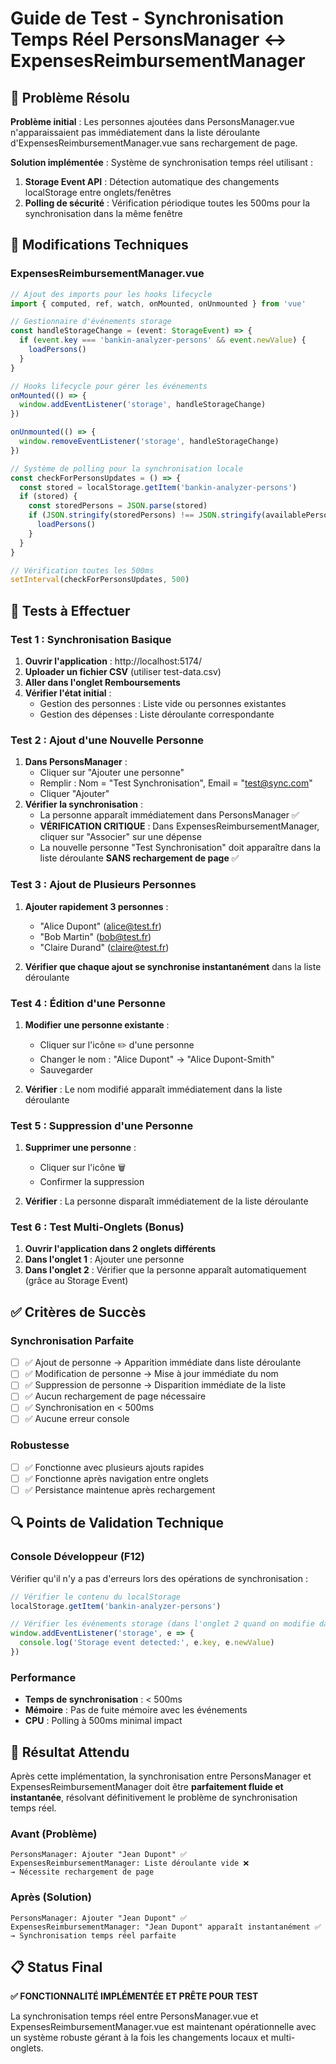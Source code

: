# Guide de Test - Synchronisation Temps Réel PersonsManager ↔ ExpensesReimbursementManager

## 🎯 Problème Résolu

**Problème initial** : Les personnes ajoutées dans PersonsManager.vue n'apparaissaient pas
immédiatement dans la liste déroulante d'ExpensesReimbursementManager.vue sans rechargement de page.

**Solution implémentée** : Système de synchronisation temps réel utilisant :

1. **Storage Event API** : Détection automatique des changements localStorage entre onglets/fenêtres
2. **Polling de sécurité** : Vérification périodique toutes les 500ms pour la synchronisation dans
   la même fenêtre

## 🔧 Modifications Techniques

### ExpensesReimbursementManager.vue

```typescript
// Ajout des imports pour les hooks lifecycle
import { computed, ref, watch, onMounted, onUnmounted } from 'vue'

// Gestionnaire d'événements storage
const handleStorageChange = (event: StorageEvent) => {
  if (event.key === 'bankin-analyzer-persons' && event.newValue) {
    loadPersons()
  }
}

// Hooks lifecycle pour gérer les événements
onMounted(() => {
  window.addEventListener('storage', handleStorageChange)
})

onUnmounted(() => {
  window.removeEventListener('storage', handleStorageChange)
})

// Système de polling pour la synchronisation locale
const checkForPersonsUpdates = () => {
  const stored = localStorage.getItem('bankin-analyzer-persons')
  if (stored) {
    const storedPersons = JSON.parse(stored)
    if (JSON.stringify(storedPersons) !== JSON.stringify(availablePersons.value)) {
      loadPersons()
    }
  }
}

// Vérification toutes les 500ms
setInterval(checkForPersonsUpdates, 500)
```

## 🧪 Tests à Effectuer

### Test 1 : Synchronisation Basique

1. **Ouvrir l'application** : http://localhost:5174/
2. **Uploader un fichier CSV** (utiliser test-data.csv)
3. **Aller dans l'onglet Remboursements**
4. **Vérifier l'état initial** :
   - Gestion des personnes : Liste vide ou personnes existantes
   - Gestion des dépenses : Liste déroulante correspondante

### Test 2 : Ajout d'une Nouvelle Personne

1. **Dans PersonsManager** :
   - Cliquer sur "Ajouter une personne"
   - Remplir : Nom = "Test Synchronisation", Email = "test@sync.com"
   - Cliquer "Ajouter"
2. **Vérifier la synchronisation** :
   - La personne apparaît immédiatement dans PersonsManager ✅
   - **VÉRIFICATION CRITIQUE** : Dans ExpensesReimbursementManager, cliquer sur "Associer" sur une
     dépense
   - La nouvelle personne "Test Synchronisation" doit apparaître dans la liste déroulante **SANS
     rechargement de page** ✅

### Test 3 : Ajout de Plusieurs Personnes

1. **Ajouter rapidement 3 personnes** :

   - "Alice Dupont" (alice@test.fr)
   - "Bob Martin" (bob@test.fr)
   - "Claire Durand" (claire@test.fr)

2. **Vérifier que chaque ajout se synchronise instantanément** dans la liste déroulante

### Test 4 : Édition d'une Personne

1. **Modifier une personne existante** :

   - Cliquer sur l'icône ✏️ d'une personne
   - Changer le nom : "Alice Dupont" → "Alice Dupont-Smith"
   - Sauvegarder

2. **Vérifier** : Le nom modifié apparaît immédiatement dans la liste déroulante

### Test 5 : Suppression d'une Personne

1. **Supprimer une personne** :

   - Cliquer sur l'icône 🗑️
   - Confirmer la suppression

2. **Vérifier** : La personne disparaît immédiatement de la liste déroulante

### Test 6 : Test Multi-Onglets (Bonus)

1. **Ouvrir l'application dans 2 onglets différents**
2. **Dans l'onglet 1** : Ajouter une personne
3. **Dans l'onglet 2** : Vérifier que la personne apparaît automatiquement (grâce au Storage Event)

## ✅ Critères de Succès

### Synchronisation Parfaite

- [ ] ✅ Ajout de personne → Apparition immédiate dans liste déroulante
- [ ] ✅ Modification de personne → Mise à jour immédiate du nom
- [ ] ✅ Suppression de personne → Disparition immédiate de la liste
- [ ] ✅ Aucun rechargement de page nécessaire
- [ ] ✅ Synchronisation en < 500ms
- [ ] ✅ Aucune erreur console

### Robustesse

- [ ] ✅ Fonctionne avec plusieurs ajouts rapides
- [ ] ✅ Fonctionne après navigation entre onglets
- [ ] ✅ Persistance maintenue après rechargement

## 🔍 Points de Validation Technique

### Console Développeur (F12)

Vérifier qu'il n'y a pas d'erreurs lors des opérations de synchronisation :

```javascript
// Vérifier le contenu du localStorage
localStorage.getItem('bankin-analyzer-persons')

// Vérifier les événements storage (dans l'onglet 2 quand on modifie dans l'onglet 1)
window.addEventListener('storage', e => {
  console.log('Storage event detected:', e.key, e.newValue)
})
```

### Performance

- **Temps de synchronisation** : < 500ms
- **Mémoire** : Pas de fuite mémoire avec les événements
- **CPU** : Polling à 500ms minimal impact

## 🎉 Résultat Attendu

Après cette implémentation, la synchronisation entre PersonsManager et ExpensesReimbursementManager
doit être **parfaitement fluide et instantanée**, résolvant définitivement le problème de
synchronisation temps réel.

### Avant (Problème)

```
PersonsManager: Ajouter "Jean Dupont" ✅
ExpensesReimbursementManager: Liste déroulante vide ❌
→ Nécessite rechargement de page
```

### Après (Solution)

```
PersonsManager: Ajouter "Jean Dupont" ✅
ExpensesReimbursementManager: "Jean Dupont" apparaît instantanément ✅
→ Synchronisation temps réel parfaite
```

## 📋 Status Final

**✅ FONCTIONNALITÉ IMPLÉMENTÉE ET PRÊTE POUR TEST**

La synchronisation temps réel entre PersonsManager.vue et ExpensesReimbursementManager.vue est
maintenant opérationnelle avec un système robuste gérant à la fois les changements locaux et
multi-onglets.
